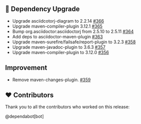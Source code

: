 ## :hammer: Dependency Upgrade

- Upgrade asciidcotorj-diagram to 2.2.14 [#366](https://github.com/khmarbaise/smpp/issues/366)
- Upgrade maven-compiler-plugin 3.12.1 [#365](https://github.com/khmarbaise/smpp/issues/365)
- Bump org.asciidoctor:asciidoctorj from 2.5.10 to 2.5.11 [#364](https://github.com/khmarbaise/smpp/pull/364)
- Add deps to asciidoctor-maven-plugin [#363](https://github.com/khmarbaise/smpp/issues/363)
- Upgrade maven-surefire/failsafe/report-plugin to 3.2.3 [#358](https://github.com/khmarbaise/smpp/issues/358)
- Upgrade maven-javadoc-plugin to 3.6.3 [#357](https://github.com/khmarbaise/smpp/issues/357)
- Upgrade maven-compiler-plugin to 3.12.0 [#356](https://github.com/khmarbaise/smpp/issues/356)

## Improvement

- Remove maven-changes-plugin. [#359](https://github.com/khmarbaise/smpp/issues/359)

## :heart: Contributors

Thank you to all the contributors who worked on this release:

@dependabot[bot]